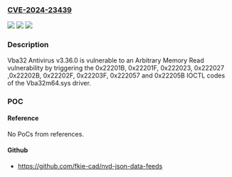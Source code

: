 ### [CVE-2024-23439](https://cve.mitre.org/cgi-bin/cvename.cgi?name=CVE-2024-23439)
![](https://img.shields.io/static/v1?label=Product&message=Vba32%20Antivirus&color=blue)
![](https://img.shields.io/static/v1?label=Version&message=3.36.0%20&color=brightgreen)
![](https://img.shields.io/static/v1?label=Vulnerability&message=CWE-125%20Out-of-bounds%20Read&color=brightgreen)

### Description

Vba32 Antivirus v3.36.0 is vulnerable to an Arbitrary Memory Read vulnerability by triggering the 0x22201B, 0x22201F, 0x222023, 0x222027 ,0x22202B, 0x22202F, 0x22203F, 0x222057 and 0x22205B IOCTL codes of the Vba32m64.sys driver.

### POC

#### Reference
No PoCs from references.

#### Github
- https://github.com/fkie-cad/nvd-json-data-feeds

